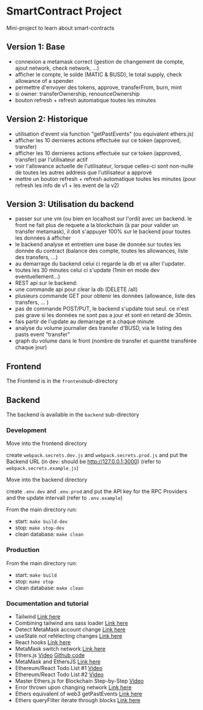 # SmartContract Project

Mini-project to learn about smart-contracts

## Version 1: Base

- connexion a metamask correct (gestion de changement de compte, ajout network, check network, ...)
- afficher le compte, le solde (MATIC & BUSD), le total supply, check allowance of a spender
- permettre d'envoyer des tokens, approve, transferFrom, burn, mint
- si owner: transferOwnership, renounceOwnership
- bouton refresh + refresh automatique toutes les minutes

## Version 2: Historique

- utilisation d'event via function "getPastEvents" (ou equivalent ethers.js)
- afficher les 10 dernieres actions effectuée sur ce token (approved, transfer)
- afficher les 10 dernieres actions effectuée sur ce token (approved, transfer) par l'utilisateur actif
- voir l'allowance actuelle de l'utilisateur, lorsque celles-ci sont non-nulle de toutes les autres address que l'utilisateur a apprové
- mettre un bouton refresh + refresh automatique toutes les minutes (pour refresh les info de v1 + les event de la v2)

## Version 3: Utilisation du backend
- passer sur une vm (ou bien en localhost sur l'ordi) avec un backend. le front ne fait plus de requete a la blockchain (à par pour valider un transfer metamask), il doit s'appuyer 100% sur le backend pour toutes les données à afficher
- le backend analyse et entretien une base de donnée sur toutes les donnée du contract (balance des compte, toutes les allowances, liste des transfers, ...)
- au demarrage du backend celui ci regarde la db et va aller l'updater.
- toutes les 30 minutes celui ci s'update (1min en mode dev eventuellement...)
- REST api sur le backend: 
- une commande api pour clear la db (DELETE /all)
- plusieurs commande GET pour obtenir les données (allowance, liste des transfers, ... )
- pas de commande POST/PUT, le backend s'update tout seul. ce n'est pas grave si les données ne sont pas a jour et sont en retard de 30min.
- fais partir de l'update au demarrage et a chaque minute
- analyse du volume journalier des transfer d'BUSD, via le listing des pasts event "transfer"
- graph du volume dans le front (nombre de transfer et quantité transférée chaque jour)

## Frontend

The Frontend is in the `frontend`sub-directory

## Backend

The backend is available in the `backend` sub-directory

### Development

Move into the frontend directory

create `webpack.secrets.dev.js` and `webpack.secrets.prod.js` and put the Backend URL (in dev: should be http://127.0.0.1:3000) (refer to `webpack.secrets.example.js`) 

Move into the backend directory

create `.env.dev` and `.env.prod` and put the API key for the RPC Providers and the update intervall  (refer to `.env.example`) 

From the main directory run:
- start: `make build-dev`
- stop: `make stop-dev`
- clean database: `make clean`

### Production

From the main directory run:
- start: `make build`
- stop: `make stop`
- clean database: `make clean`

### Documentation and tutorial

- Tailwind [Link here](https://tailwindcss.com/docs/installation)
- Combining tailwind ans sass loader [Link here](https://stackoverflow.com/questions/55606865/combining-tailwind-css-with-sass-using-webpack)
- Detect MetaMask account change [Link here](https://stackoverflow.com/questions/70663898/my-dapp-doesnt-detect-when-an-user-change-their-metamask-account)
- useState not refélecting changes [Link here](https://stackoverflow.com/questions/54069253/the-usestate-set-method-is-not-reflecting-a-change-immediately)
- React hooks [Link here](https://legacy.reactjs.org/docs/hooks-reference.html#useeffect)
- MetaMask switch network [Link here](https://ethereum.stackexchange.com/questions/117156/how-to-ask-the-metamask-user-to-switch-its-network)
- Ethers.js [Video](https://www.youtube.com/watch?v=yk7nVp5HTCk&t=1470s) [Github code](https://github.com/dappuniversity/ethers_examples/tree/master/examples)
- MetaMask and EthersJS [Link here](https://www.youtube.com/watch?v=swZRo6LFrCw)
- Ethereum/React Todo List #1 [Video](https://www.youtube.com/watch?v=AiWkkj8lSTc)
- Ethereum/React Todo List #2 [Video](https://www.youtube.com/watch?v=mmI5CpMw3gU)
- Master Ethers.js for Blockchain Step-by-Step [Video](https://www.youtube.com/watch?v=yk7nVp5HTCk)
- Error thrown upon changing network [Link here](https://github.com/Uniswap/web3-react/issues/127)
- Ethers equivalent of web3 getPastEvents [Link here](https://github.com/ethers-io/ethers.js/issues/52)
- Ethers queryFilter iterate through blocks [Link here](https://ethereum.stackexchange.com/questions/107590/contract-queryfilterfilter-giving-me-errors-in-ethers-js)


